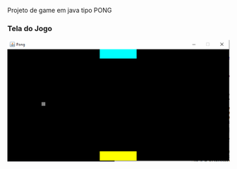Projeto de game em java tipo PONG

### Tela do Jogo
![Web 1](https://github.com/homerao/pong_java/blob/main/img/pong.PNG)
